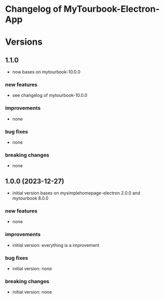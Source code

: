 # Changelog of MyTourbook-Electron-App
 
# Versions

## 1.1.0
- now bases on mytourbook-10.0.0

### new features
- see changelog of mytourbook-10.0.0

### improvements
- none

### bug fixes
- none

### breaking changes
- none


## 1.0.0 (2023-12-27)
- initial version bases on mysimplehomepage-electron 2.0.0 and mytourbook 8.0.0

### new features
- none
 
### improvements
- initial version: everything is a improvement
 
### bug fixes
- initial version: none
 
### breaking changes
- initial version: none
